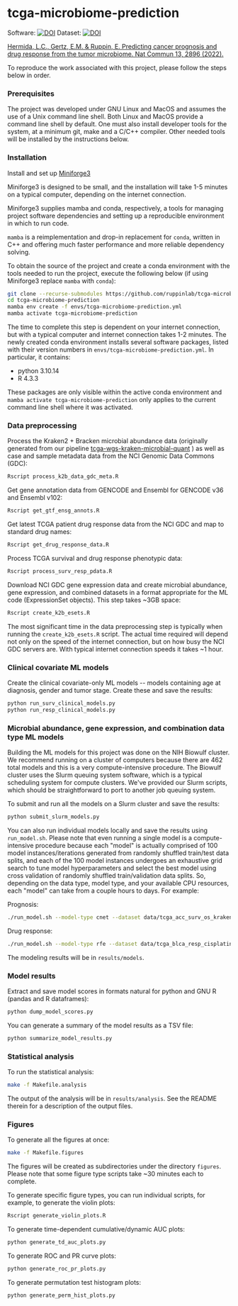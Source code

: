 # tcga-microbiome-prediction

Software: [![DOI](https://zenodo.org/badge/DOI/10.5281/zenodo.5838055.svg)](https://doi.org/10.5281/zenodo.5838055)
Dataset: [![DOI](https://zenodo.org/badge/DOI/10.5281/zenodo.5221525.svg)](https://doi.org/10.5281/zenodo.5221525)

[Hermida, L.C., Gertz, E.M. & Ruppin, E. Predicting cancer prognosis and drug
response from the tumor microbiome. Nat Commun 13, 2896 (2022).](https://doi.org/10.1038/s41467-022-30512-3)

To reproduce the work associated with this project, please follow the steps
below in order.

### Prerequisites

The project was developed under GNU Linux and MacOS and assumes the
use of a Unix command line shell. Both Linux and MacOS provide a
command line shell by default. One must also install developer tools
for the system, at a minimum git, make and a C/C++ compiler. Other
needed tools will be installed by the instructions below.

### Installation

Install and set up
[Miniforge3](https://github.com/conda-forge/miniforge#miniforge3)

Miniforge3 is designed to be small, and the installation will take 1-5 minutes on a
typical computer, depending on the internet connection.

Miniforge3 supplies mamba and conda, respectively, a tools for managing project
software dependencies and setting up a reproducible environment in which to run code.

`mamba` is a reimplementation and drop-in replacement for `conda`, written in
C++ and offering much faster performance and more reliable dependency solving.

To obtain the source of the project and create a conda environment
with the tools needed to run the project, execute the following below (if
using Miniforge3 replace `mamba` with `conda`):

```bash
git clone --recurse-submodules https://github.com/ruppinlab/tcga-microbiome-prediction.git
cd tcga-microbiome-prediction
mamba env create -f envs/tcga-microbiome-prediction.yml
mamba activate tcga-microbiome-prediction
```

The time to complete this step is dependent on your internet
connection, but with a typical computer and internet connection takes 1-2
minutes. The newly created conda environment installs several
software packages, listed with their version numbers in
`envs/tcga-microbiome-prediction.yml`. In particular, it contains:

- python 3.10.14
- R 4.3.3

These packages are only visible within the active conda environment and
`mamba activate tcga-microbiome-prediction` only applies to the current command
line shell where it was activated.

### Data preprocessing

Process the Kraken2 + Bracken microbial abundance data
(originally generated from our pipeline
[tcga-wgs-kraken-microbial-quant](https://github.com/hermidalc/tcga-wgs-kraken-microbial-quant)
) as well as case and sample metadata data from the NCI Genomic Data Commons (GDC):

```bash
Rscript process_k2b_data_gdc_meta.R
```

Get gene annotation data from GENCODE and Ensembl for GENCODE v36 and Ensembl v102:

```bash
Rscript get_gtf_ensg_annots.R
```

Get latest TCGA patient drug response data from the NCI GDC and map to standard
drug names:

```bash
Rscript get_drug_response_data.R
```

Process TCGA survival and drug response phenotypic data:

```bash
Rscript process_surv_resp_pdata.R
```

Download NCI GDC gene expression data and create microbial abundance, gene
expression, and combined datasets in a format appropriate for the ML code
(ExpressionSet objects). This step takes ~3GB space:

```bash
Rscript create_k2b_esets.R
```

The most significant time in the data preprocessing step is typically
when running the `create_k2b_esets.R` script. The actual time required will
depend not only on the speed of the internet connection, but on how
busy the NCI GDC servers are. With typical internet connection speeds it
takes ~1 hour.

### Clinical covariate ML models

Create the clinical covariate-only ML models -- models containing age at
diagnosis, gender and tumor stage. Create these and save the results:

```bash
python run_surv_clinical_models.py
python run_resp_clinical_models.py
```

### Microbial abundance, gene expression, and combination data type ML models

Building the ML models for this project was done on the NIH Biowulf
cluster. We recommend running on a cluster of computers because there
are 462 total models and this is a very compute-intensive procedure.
The Biowulf cluster uses the Slurm queuing system software, which is a
typical scheduling system for compute clusters. We've provided our
Slurm scripts, which should be straightforward to port to another job
queuing system.

To submit and run all the models on a Slurm cluster and save the results:

```bash
python submit_slurm_models.py
```

You can also run individual models locally and save the results using
`run_model.sh`. Please note that even running a single model is a
compute-intensive procedure because each "model" is actually comprised of 100
model instances/iterations generated from randomly shuffled train/test data
splits, and each of the 100 model instances undergoes an exhaustive grid search
to tune model hyperparameters and select the best model using cross validation
of randomly shuffled train/validation data splits. So, depending on the data
type, model type, and your available CPU resources, each "model" can take from
a couple hours to days. For example:

Prognosis:

```bash
./run_model.sh --model-type cnet --dataset data/tcga_acc_surv_os_kraken_eset.rds
```

Drug response:

```bash
./run_model.sh --model-type rfe --dataset data/tcga_blca_resp_cisplatin_kraken_eset.rds
```

The modeling results will be in `results/models`.

### Model results

Extract and save model scores in formats natural for python and GNU R
(pandas and R dataframes):

```bash
python dump_model_scores.py
```

You can generate a summary of the model results as a TSV file:

```bash
python summarize_model_results.py
```

### Statistical analysis

To run the statistical analysis:

```bash
make -f Makefile.analysis
```

The output of the analysis will be in `results/analysis`. See the
README therein for a description of the output files.

### Figures

To generate all the figures at once:

```bash
make -f Makefile.figures
```

The figures will be created as subdirectories under the directory `figures`.
Please note that some figure type scripts take ~30 minutes each to complete.

To generate specific figure types, you can run individual scripts, for example,
to generate the violin plots:

```bash
Rscript generate_violin_plots.R
```

To generate time-dependent cumulative/dynamic AUC plots:

```bash
python generate_td_auc_plots.py
```

To generate ROC and PR curve plots:

```bash
python generate_roc_pr_plots.py
```

To generate permutation test histogram plots:

```bash
python generate_perm_hist_plots.py
```
